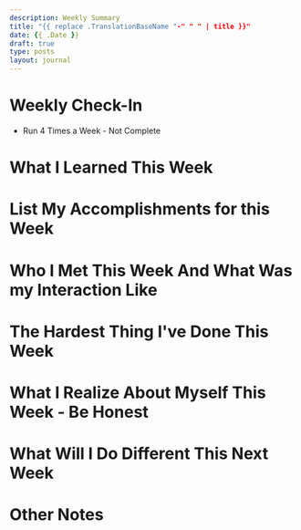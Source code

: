 ```yaml
---
description: Weekly Summary
title: "{{ replace .TranslationBaseName "-" " " | title }}"
date: {{ .Date }}
draft: true
type: posts
layout: journal
---
```


# Weekly Check-In
- Run 4 Times a Week - Not Complete


# What I Learned This Week



# List My Accomplishments for this Week




# Who I Met This Week And What Was my Interaction Like



# The Hardest Thing I've Done This Week



# What I Realize About Myself This Week - Be Honest



# What Will I Do Different This Next Week



# Other Notes
